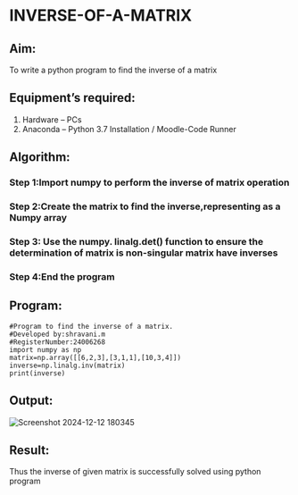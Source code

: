 # INVERSE-OF-A-MATRIX
## Aim:
To write a python program to find the inverse of a matrix
## Equipment’s required:
1. 	Hardware – PCs
2. 	Anaconda – Python 3.7 Installation / Moodle-Code Runner
## Algorithm:
### Step 1:Import numpy to perform the inverse of matrix operation
### Step 2:Create the matrix to find the inverse,representing as a Numpy array 
### Step 3: Use the numpy. linalg.det() function to ensure the determination of matrix is non-singular matrix have inverses
### Step 4:End the program 

## Program:
```
#Program to find the inverse of a matrix.
#Developed by:shravani.m
#RegisterNumber:24006268
import numpy as np
matrix=np.array([[6,2,3],[3,1,1],[10,3,4]])
inverse=np.linalg.inv(matrix)
print(inverse)
```
## Output:

![Screenshot 2024-12-12 180345](https://github.com/user-attachments/assets/090ecc9a-40c4-41ec-a12d-9706e04b53b2)

## Result:
Thus the inverse of given matrix is successfully solved using python program

